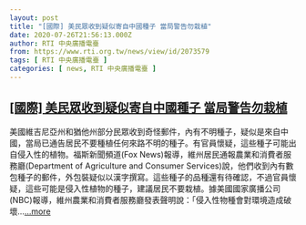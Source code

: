 ```yaml
---
layout: post
title: "[國際] 美民眾收到疑似寄自中國種子 當局警告勿栽植"
date: 2020-07-26T21:56:13.000Z
author: RTI 中央廣播電臺
from: https://www.rti.org.tw/news/view/id/2073579
tags: [ RTI 中央廣播電臺 ]
categories: [ news, RTI 中央廣播電臺 ]
---
```

<!--1595800573000-->
[[國際] 美民眾收到疑似寄自中國種子 當局警告勿栽植](https://www.rti.org.tw/news/view/id/2073579)
------

<div>
美國維吉尼亞州和猶他州部分民眾收到奇怪郵件，內有不明種子，疑似是來自中國，當局已通告居民不要種植任何來路不明的種子。有官員懷疑，這些種子可能出自侵入性的植物。福斯新聞頻道(Fox News)報導，維州居民通報農業和消費者服務廳(Department of Agriculture and Consumer Services)說，他們收到內有數包種子的郵件，外包裝疑似以漢字撰寫。這些種子的品種還有待確認，不過官員懷疑，這些可能是侵入性植物的種子，建議居民不要栽植。據美國國家廣播公司(NBC)報導，維州農業和消費者服務廳發表聲明說：「侵入性物種會對環境造成破壞...<a target="_blank" href="https://www.rti.org.tw/news/view/id/2073579">...more</a>
</div>

